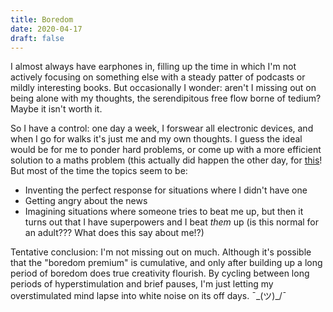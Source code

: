 ```yaml
---
title: Boredom
date: 2020-04-17
draft: false
---
```


I almost always have earphones in, filling up the time in which I'm not actively focusing on something else with a steady patter of podcasts or mildly interesting books. But occasionally I wonder: aren't I missing out on being alone with my thoughts, the serendipitous free flow borne of tedium? Maybe it isn't worth it.

So I have a control: one day a week, I forswear all electronic devices, and when I go for walks it's just me and my own thoughts. I guess the ideal would be for me to ponder hard problems, or come up with a more efficient solution to a maths problem (this actually did happen the other day, for [this](https://projecteuler.net/problem=205)! But most of the time the topics seem to be:

- Inventing the perfect response for situations where I didn't have one
- Getting angry about the news
- Imagining situations where someone tries to beat me up, but then it turns out that I have superpowers and I beat _them_ up (is this normal for an adult??? What does this say about me!?)

Tentative conclusion: I'm not missing out on much. Although it's possible that the "boredom premium" is cumulative, and only after building up a long period of boredom does true creativity flourish. By cycling between long periods of hyperstimulation and brief pauses, I'm just letting my overstimulated mind lapse into white noise on its off days. ¯\_(ツ)_/¯
